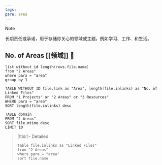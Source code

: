 ```yaml
---
tags: 
pare: area
---
```


> [!NOTE] 
> 长期责任或承诺，用于存储你关心的领域或主题，例如学习、工作、和生活。
## No. of Areas [[领域]] 🧠
```dataview
list without id length(rows.file.name)
from "2 Areas"
where para = "area"
group by 1
```

```dataview
TABLE WITHOUT ID file.link as "Area", length(file.inlinks) as "No. of Linked Files"
FROM "1 Projects" or "2 Areas" or "3 Resources"
WHERE para = "area"
SORT length(file.inlinks) desc
```

```dataview
TABLE domain 
FROM "2 Areas" 
SORT file.mtime desc 
LIMIT 10
```

> [!tldr]- Detailed
> ```dataview
> table file.inlinks as "Linked Files"
> from "2 Areas" 
> where para = "area"
> sort file.name
> ```
